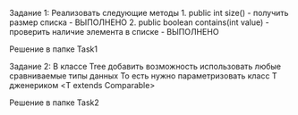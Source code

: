 Задание 1: Реализовать следующие методы
            1. public int size() - получить размер списка - ВЫПОЛНЕНО
            2. public boolean contains(int value) - проверить наличие элемента в списке - ВЫПОЛНЕНО

Решение в папке Task1

Задание 2: В классе Tree добавить возможность использовать любые сравниваемые типы данных
           То есть нужно параметризовать класс T дженериком <T extends Comparable<T>>

Решение в папке Task2